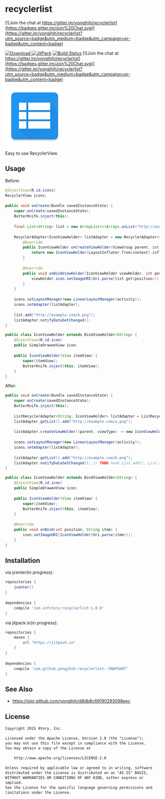 # recyclerlist

[![Join the chat at https://gitter.im/yongjhih/recyclerlist](https://badges.gitter.im/Join%20Chat.svg)](https://gitter.im/yongjhih/recyclerlist?utm_source=badge&utm_medium=badge&utm_campaign=pr-badge&utm_content=badge)

[![Download](https://api.bintray.com/packages/yongjhih/maven/recyclerlist/images/download.svg) ](https://bintray.com/yongjhih/maven/recyclerlist/_latestVersion)
[![JitPack](https://img.shields.io/github/tag/yongjhih/recyclerlist.svg?label=JitPack)](https://jitpack.io/#yongjhih/recyclerlist)
[![Build Status](https://travis-ci.org/yongjhih/recyclerlist.svg)](https://travis-ci.org/yongjhih/recyclerlist)
[![Join the chat at https://gitter.im/yongjhih/recyclerlist](https://badges.gitter.im/Join%20Chat.svg)](https://gitter.im/yongjhih/recyclerlist?utm_source=badge&utm_medium=badge&utm_campaign=pr-badge&utm_content=badge)

![](art/recyclerlist.png)

Easy to use RecyclerView.

## Usage

Before:

```java
@InjectView(R.id.icons)
RecyclerView icons;

public void onCreate(Bundle savedInstanceState) {
    super.onCreate(savedInstanceState);
    ButterKnife.inject(this);

    final List<String> list = new ArrayList<>(Arrays.asList("http://example.com/a.png")));

    RecyclerAdapter<IconViewHolder> listAdapter = new RecyclerAdapter<>() {
        @Override
        public IconViewHolder onCreateViewHolder(ViewGroup parent, int viewType) {
            return new IconViewHolder(LayoutInflater.from(context).inflate(R.layout.item_icon, parent, false)));
        }

        @Override
        public void onBindViewHolder(IconViewHolder viewHolder, int position) {
            viewHolder.icon.setImageURI(Uri.parse(list.get(position)));
        }
    }

    icons.setLayoutManager(new LinearLayoutManager(activity));
    icons.setAdapter(listAdapter);

    list.add("http://example.com/b.png");
    listAdapter.notifyDataSetChanged();
}
```

```java
public class IconViewHolder extends BindViewHolder<String> {
    @InjectView(R.id.icon)
    public SimpleDraweeView icon;

    public IconViewHolder(View itemView) {
        super(itemView);
        ButterKnife.inject(this, itemView);
    }
}
```

After:

```java
public void onCreate(Bundle savedInstanceState) {
    super.onCreate(savedInstanceState);
    ButterKnife.inject(this);

    ListRecyclerAdapter<String, IconViewHolder> listAdapter = ListRecyclerAdapter.create();
    listAdapter.getList().add("http://example.com/a.png");

    listAdapter.createViewHolder((parent, viewType) -> new IconViewHolder(LayoutInflater.from(context).inflate(R.layout.item_icon, parent, false)));

    icons.setLayoutManager(new LinearLayoutManager(activity));
    icons.setAdapter(listAdapter);

    listAdapter.getList().add("http://example.com/b.png");
    listAdapter.notifyDataSetChanged(); // TODO hook List.add(), List.addAll(), etc. modifitable operations
}
```

```java
public class IconViewHolder extends BindViewHolder<String> {
    @InjectView(R.id.icon)
    public SimpleDraweeView icon;

    public IconViewHolder(View itemView) {
        super(itemView);
        ButterKnife.inject(this, itemView);
    }

    @Override
    public void onBind(int position, String item) {
        icon.setImageURI(IconViewHolder(Uri.parse(item)));
    }
}
```

## Installation

via jcenter(in progress):

```gradle
repositories {
    jcenter()
}

dependencies {
    compile 'com.infstory:recyclerlist:1.0.0'
}
```

via jitpack.io(in progress):

```gradle
repositories {
    maven {
        url "https://jitpack.io"
    }
}

dependencies {
    compile 'com.github.yongjhih:recyclerlist:-SNAPSHOT'
}
```

## See Also

* https://gist.github.com/yongjhih/d8db8c69190293098eec

## License

```
Copyright 2015 8tory, Inc.

Licensed under the Apache License, Version 2.0 (the "License");
you may not use this file except in compliance with the License.
You may obtain a copy of the License at

    http://www.apache.org/licenses/LICENSE-2.0

Unless required by applicable law or agreed to in writing, software
distributed under the License is distributed on an "AS IS" BASIS,
WITHOUT WARRANTIES OR CONDITIONS OF ANY KIND, either express or implied.
See the License for the specific language governing permissions and
limitations under the License.
```
